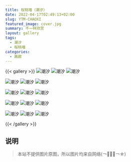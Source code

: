 ```yaml
---
title: 桜桃喵（潮汐）
date: 2022-04-17T02:49:13+02:00
slug: YTM-CHAOXI
featured_image: cover.jpg
summary: 不一样欣赏
layout: gallery
tags:
  - 潮汐
  - 桜桃喵
categories:
  - 画廊
---
```


{{< gallery >}}
![潮汐](1.jpg)
![潮汐](2.jpg)
![潮汐](3.jpg)

![潮汐](5.jpg)
![潮汐](4.jpg)
![潮汐](6.jpg)

![潮汐](7.jpg)
![潮汐](8.jpg)
![潮汐](9.jpg)

![潮汐](10.jpg)
![潮汐](11.jpg)
![潮汐](12.jpg)

![潮汐](13.jpg)
![潮汐](14.jpg)
![潮汐](15.jpg)

{{< /gallery >}}


## 说明

> 本站不提供图片原图，所以图片均来自网络(￢︿̫̿￢☆) 